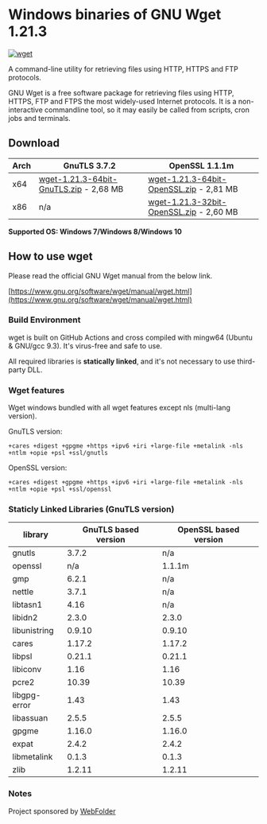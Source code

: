 # Windows binaries of GNU Wget 1.21.3

[![wget](https://github.com/webfolderio/wget-windows/actions/workflows/wget.yml/badge.svg)](https://github.com/webfolderio/wget-windows/actions/workflows/wget.yml)

A command-line utility for retrieving files using HTTP, HTTPS and FTP protocols.

GNU Wget is a free software package for retrieving files using HTTP, HTTPS, FTP
and FTPS the most widely-used Internet protocols. It is a non-interactive commandline tool,
so it may easily be called from scripts, cron jobs and terminals.

## Download

| Arch | GnuTLS 3.7.2                                                                                                                                 | OpenSSL 1.1.1m                                                                                                                                 |
|------| ---------------------------------------------------------------------------------------------------------------------------------------------|------------------------------------------------------------------------------------------------------------------------------------------------|
| x64  | [wget-1.21.3-64bit-GnuTLS.zip](https://github.com/webfolderio/wget-windows/releases/download/v1.21.3/wget-1.21.3-64bit-GnuTLS.zip) - 2,68 MB | [wget-1.21.3-64bit-OpenSSL.zip](https://github.com/webfolderio/wget-windows/releases/download/v1.21.3/wget-1.21.3-64bit-OpenSSL.zip) - 2,81 MB |      
| x86  | n/a                                                                                                                                          | [wget-1.21.3-32bit-OpenSSL.zip](https://github.com/webfolderio/wget-windows/releases/download/v1.21.3/wget-1.21.3-32bit-OpenSSL.zip) - 2,60 MB |      


__Supported OS: Windows 7/Windows 8/Windows 10__

## How to use wget

Please read the official GNU Wget manual from the below link.

[https://www.gnu.org/software/wget/manual/wget.html](https://www.gnu.org/software/wget/manual/wget.html)

### Build Environment

wget is built on GitHub Actions and cross compiled with mingw64 (Ubuntu & GNU/gcc 9.3). It's virus-free and safe to use.

All required libraries is **statically linked**, and it's not necessary to use third-party DLL.


### Wget features

Wget windows bundled with all wget features except nls (multi-lang version).

GnuTLS version:

`+cares +digest +gpgme +https +ipv6 +iri +large-file +metalink -nls +ntlm +opie +psl +ssl/gnutls`

OpenSSL version:

`+cares +digest +gpgme +https +ipv6 +iri +large-file +metalink -nls +ntlm +opie +psl +ssl/openssl`

### Staticly Linked Libraries (GnuTLS version)

| library       | GnuTLS based version | OpenSSL based version |
|---------------| ---------------------|-----------------------|
| gnutls        | 3.7.2                | n/a                   |
| openssl       | n/a                  | 1.1.1m                |
| gmp           | 6.2.1                | n/a                   |
| nettle        | 3.7.1                | n/a                   |
| libtasn1      | 4.16                 | n/a                   |
| libidn2       | 2.3.0                | 2.3.0                 |
| libunistring  | 0.9.10               | 0.9.10                |
| cares         | 1.17.2               | 1.17.2                |
| libpsl        | 0.21.1               | 0.21.1                |
| libiconv      | 1.16                 | 1.16                  |
| pcre2         | 10.39                | 10.39                 |
| libgpg-error  | 1.43                 | 1.43                  |
| libassuan     | 2.5.5                | 2.5.5                 |
| gpgme         | 1.16.0               | 1.16.0                |
| expat         | 2.4.2                | 2.4.2                 |
| libmetalink   | 0.1.3                | 0.1.3                 |
| zlib          | 1.2.11               | 1.2.11                |

### Notes

Project sponsored by [WebFolder](https://webfolder.io)
